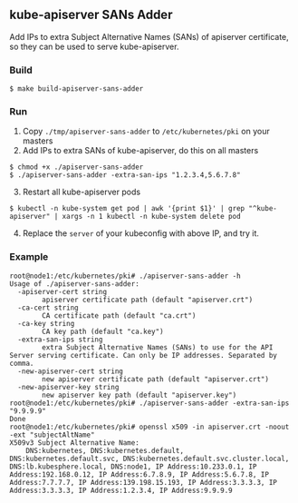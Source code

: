 ## kube-apiserver SANs Adder
Add IPs to extra Subject Alternative Names (SANs) of apiserver certificate, so they can be used to serve kube-apiserver.

### Build
```
$ make build-apiserver-sans-adder
```

### Run
1. Copy `./tmp/apiserver-sans-adder` to `/etc/kubernetes/pki` on your masters
2. Add IPs to extra SANs of kube-apiserver, do this on all masters
```
$ chmod +x ./apiserver-sans-adder
$ ./apiserver-sans-adder -extra-san-ips "1.2.3.4,5.6.7.8"
```
3. Restart all kube-apiserver pods
```
$ kubectl -n kube-system get pod | awk '{print $1}' | grep "^kube-apiserver" | xargs -n 1 kubectl -n kube-system delete pod
```
4. Replace the `server` of your kubeconfig with above IP, and try it.

### Example
```
root@node1:/etc/kubernetes/pki# ./apiserver-sans-adder -h
Usage of ./apiserver-sans-adder:
  -apiserver-cert string
    	apiserver certificate path (default "apiserver.crt")
  -ca-cert string
    	CA certificate path (default "ca.crt")
  -ca-key string
    	CA key path (default "ca.key")
  -extra-san-ips string
    	extra Subject Alternative Names (SANs) to use for the API Server serving certificate. Can only be IP addresses. Separated by comma.
  -new-apiserver-cert string
    	new apiserver certificate path (default "apiserver.crt")
  -new-apiserver-key string
    	new apiserver key path (default "apiserver.key")
root@node1:/etc/kubernetes/pki# ./apiserver-sans-adder -extra-san-ips "9.9.9.9"
Done
root@node1:/etc/kubernetes/pki# openssl x509 -in apiserver.crt -noout -ext "subjectAltName"
X509v3 Subject Alternative Name:
    DNS:kubernetes, DNS:kubernetes.default, DNS:kubernetes.default.svc, DNS:kubernetes.default.svc.cluster.local, DNS:lb.kubesphere.local, DNS:node1, IP Address:10.233.0.1, IP Address:192.168.0.12, IP Address:6.7.8.9, IP Address:5.6.7.8, IP Address:7.7.7.7, IP Address:139.198.15.193, IP Address:3.3.3.3, IP Address:3.3.3.3, IP Address:1.2.3.4, IP Address:9.9.9.9
```
